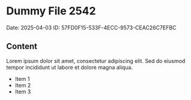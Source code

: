# Dummy File 2542

Date: 2025-04-03
ID: 57FD0F15-533F-4ECC-9573-CEAC26C7EFBC

## Content

Lorem ipsum dolor sit amet, consectetur adipiscing elit.
Sed do eiusmod tempor incididunt ut labore et dolore magna aliqua.

* Item 1
* Item 2
* Item 3

